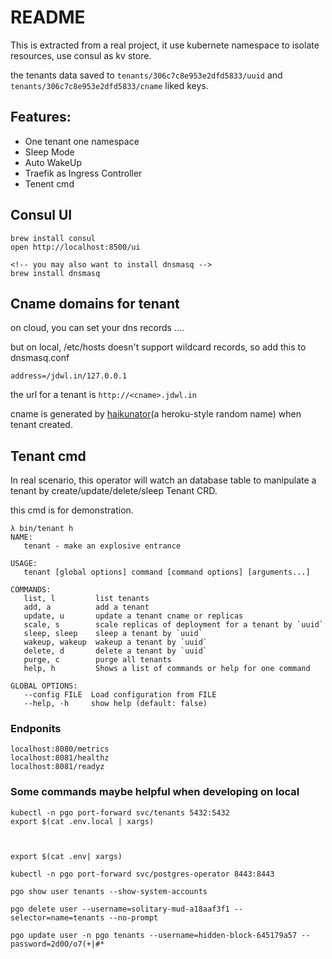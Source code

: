 # README

This is extracted from a real project, it use kubernete namespace to isolate resources, use consul as kv store.

the tenants data saved to `tenants/306c7c8e953e2dfd5833/uuid` and `tenants/306c7c8e953e2dfd5833/cname` liked keys. 

## Features:

- One tenant one namespace
- Sleep Mode
- Auto WakeUp
- Traefik as Ingress Controller
- Tenent cmd

## Consul UI

```
brew install consul
open http://localhost:8500/ui

<!-- you may also want to install dnsmasq -->
brew install dnsmasq
```

## Cname domains for tenant

on cloud, you can set your dns records ....

but on local, /etc/hosts doesn't support wildcard records, so add this to dnsmasq.conf

```
address=/jdwl.in/127.0.0.1
```

the url for a tenant is `http://<cname>.jdwl.in`

cname is generated by [haikunator](http://github.com/atrox/haikunatorgo)(a heroku-style random name) when tenant created.


## Tenant cmd

In real scenario, this operator will watch an database table to manipulate a tenant by create/update/delete/sleep Tenant CRD.

this cmd is for demonstration.

```
λ bin/tenant h
NAME:
   tenant - make an explosive entrance

USAGE:
   tenant [global options] command [command options] [arguments...]

COMMANDS:
   list, l         list tenants
   add, a          add a tenant
   update, u       update a tenant cname or replicas
   scale, s        scale replicas of deployment for a tenant by `uuid`
   sleep, sleep    sleep a tenant by `uuid`
   wakeup, wakeup  wakeup a tenant by `uuid`
   delete, d       delete a tenant by `uuid`
   purge, c        purge all tenants
   help, h         Shows a list of commands or help for one command

GLOBAL OPTIONS:
   --config FILE  Load configuration from FILE
   --help, -h     show help (default: false)
```



### Endponits

```
localhost:8080/metrics
localhost:8081/healthz
localhost:8081/readyz
```

### Some commands maybe helpful when developing on local

```
kubectl -n pgo port-forward svc/tenants 5432:5432
export $(cat .env.local | xargs)



export $(cat .env| xargs)

kubectl -n pgo port-forward svc/postgres-operator 8443:8443

pgo show user tenants --show-system-accounts

pgo delete user --username=solitary-mud-a18aaf3f1 --selector=name=tenants --no-prompt

pgo update user -n pgo tenants --username=hidden-block-645179a57 --password=2d0O/o7(+|#*

```
